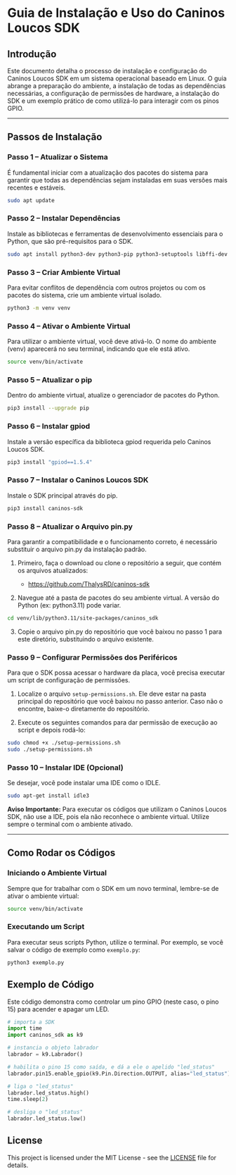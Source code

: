 # Guia de Instalação e Uso do Caninos Loucos SDK

## Introdução

Este documento detalha o processo de instalação e configuração do Caninos Loucos SDK em um sistema operacional baseado em Linux. O guia abrange a preparação do ambiente, a instalação de todas as dependências necessárias, a configuração de permissões de hardware, a instalação do SDK e um exemplo prático de como utilizá-lo para interagir com os pinos GPIO.

---

## Passos de Instalação

### Passo 1 – Atualizar o Sistema

É fundamental iniciar com a atualização dos pacotes do sistema para garantir que todas as dependências sejam instaladas em suas versões mais recentes e estáveis.

```bash
sudo apt update
```

### Passo 2 – Instalar Dependências

Instale as bibliotecas e ferramentas de desenvolvimento essenciais para o Python, que são pré-requisitos para o SDK.

```bash
sudo apt install python3-dev python3-pip python3-setuptools libffi-dev libssl-dev curl
```

### Passo 3 – Criar Ambiente Virtual

Para evitar conflitos de dependência com outros projetos ou com os pacotes do sistema, crie um ambiente virtual isolado.

```bash
python3 -m venv venv
```

### Passo 4 – Ativar o Ambiente Virtual

Para utilizar o ambiente virtual, você deve ativá-lo. O nome do ambiente (venv) aparecerá no seu terminal, indicando que ele está ativo.

```bash
source venv/bin/activate
```

### Passo 5 – Atualizar o pip

Dentro do ambiente virtual, atualize o gerenciador de pacotes do Python.

```bash
pip3 install --upgrade pip
```

### Passo 6 – Instalar gpiod

Instale a versão específica da biblioteca gpiod requerida pelo Caninos Loucos SDK.

```bash
pip3 install "gpiod==1.5.4"
```

### Passo 7 – Instalar o Caninos Loucos SDK

Instale o SDK principal através do pip.

```bash
pip3 install caninos-sdk
```

### Passo 8 – Atualizar o Arquivo pin.py

Para garantir a compatibilidade e o funcionamento correto, é necessário substituir o arquivo pin.py da instalação padrão.

1. Primeiro, faça o download ou clone o repositório a seguir, que contém os arquivos atualizados:

   - https://github.com/ThalysRD/caninos-sdk

2. Navegue até a pasta de pacotes do seu ambiente virtual. A versão do Python (ex: python3.11) pode variar.

```bash
cd venv/lib/python3.11/site-packages/caninos_sdk
```

3. Copie o arquivo pin.py do repositório que você baixou no passo 1 para este diretório, substituindo o arquivo existente.

### Passo 9 – Configurar Permissões dos Periféricos

Para que o SDK possa acessar o hardware da placa, você precisa executar um script de configuração de permissões.

1. Localize o arquivo `setup-permissions.sh`. Ele deve estar na pasta principal do repositório que você baixou no passo anterior. Caso não o encontre, baixe-o diretamente do repositório.

2. Execute os seguintes comandos para dar permissão de execução ao script e depois rodá-lo:

```bash
sudo chmod +x ./setup-permissions.sh
sudo ./setup-permissions.sh
```

### Passo 10 – Instalar IDE (Opcional)

Se desejar, você pode instalar uma IDE como o IDLE.

```bash
sudo apt-get install idle3
```

**Aviso Importante:** Para executar os códigos que utilizam o Caninos Loucos SDK, não use a IDE, pois ela não reconhece o ambiente virtual. Utilize sempre o terminal com o ambiente ativado.

---

## Como Rodar os Códigos

### Iniciando o Ambiente Virtual

Sempre que for trabalhar com o SDK em um novo terminal, lembre-se de ativar o ambiente virtual:

```bash
source venv/bin/activate
```

### Executando um Script

Para executar seus scripts Python, utilize o terminal. Por exemplo, se você salvar o código de exemplo como `exemplo.py`:

```bash
python3 exemplo.py
```

## Exemplo de Código

Este código demonstra como controlar um pino GPIO (neste caso, o pino 15) para acender e apagar um LED.

```python
# importa a SDK
import time
import caninos_sdk as k9

# instancia o objeto labrador
labrador = k9.Labrador()

# habilita o pino 15 como saída, e dá a ele o apelido "led_status"
labrador.pin15.enable_gpio(k9.Pin.Direction.OUTPUT, alias="led_status")

# liga o "led_status"
labrador.led_status.high()
time.sleep(2)

# desliga o "led_status"
labrador.led_status.low()
```

## License

This project is licensed under the MIT License - see the [LICENSE](LICENSE) file for details.
